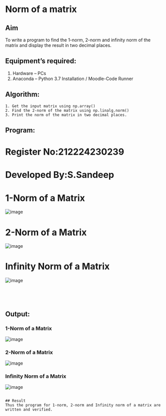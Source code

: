 # Norm of a matrix
## Aim
To write a program to find the 1-norm, 2-norm and infinity norm of the matrix and display the result in two decimal places.
## Equipment’s required:
1.	Hardware – PCs
2.	Anaconda – Python 3.7 Installation / Moodle-Code Runner
## Algorithm:
	1. Get the input matrix using np.array()   
    2. Find the 2-norm of the matrix using np.linalg.norm()
	3. Print the norm of the matrix in two decimal places.
## Program:


# Register No:212224230239
# Developed By:S.Sandeep
# 1-Norm of a Matrix
![image](https://github.com/user-attachments/assets/34276462-e526-4ce9-ab7d-109c4877d6d5)




# 2-Norm of a Matrix
![image](https://github.com/user-attachments/assets/31c50c8c-7bab-472b-80a4-e0b01f56b435)




# Infinity Norm of a Matrix
![image](https://github.com/user-attachments/assets/4f4071bf-8082-4579-be83-f5c6fd00974f)
```




```
## Output:
### 1-Norm of a Matrix
![image](https://github.com/user-attachments/assets/36543bf9-8bf5-4d15-94bb-c3ae92babe15)


### 2-Norm of a Matrix
![image](https://github.com/user-attachments/assets/b0d79a7e-e1d2-42a4-9027-328a0e50d5c3)


### Infinity Norm of a Matrix
![image](https://github.com/user-attachments/assets/7fa39cda-6ba0-488a-bba3-f83073f137ca)
```

## Result
Thus the program for 1-norm, 2-norm and Infinity norm of a matrix are written and verified.
